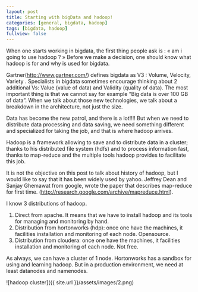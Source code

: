```yaml
---
layout: post
title: Starting with bigData and hadoop!
categories: [general, bigdata, hadoop]
tags: [bigdata, hadoop]
fullview: false
---
```

When one starts working in bigdata, the first thing people ask is : « am i going to use hadoop ? »
Before we make a decision, one should know what hadoop is for and why is used for bigdata.

Gartner(http://www.gartner.com/) defines bigdata as V3 : Volume, Velocity, Variety . 
Specialists in bigdata sometimes encourage thinking about 2 additional Vs: Value (value of data) and Validity (quality of data).  The most important thing is that we cannot say for example “Big data is over 100 GB of data”. When we talk about those new technologies, we talk about a breakdown in the architecture, not just the size.

Data has become the new patrol, and there is a lot!!!!
But when we need to distribute data processing and data saving, we need something different and specialized for taking the job, and that is where hadoop arrives. 

Hadoop is a framework allowing to save and to distribute data in a cluster; thanks to his distributed file system (hdfs) and to process information fast, thanks to map-reduce and the multiple tools hadoop provides to facilitate this job. 

It is not the objective on this post to talk about history of hadoop, but I would like to say that it has been widely used by yahoo. Jeffrey Dean and Sanjay Ghemawat  from google, wrote the paper  that describes map-reduce for first time. (http://research.google.com/archive/mapreduce.html).

I know 3 distributions of hadoop.
1.	Direct from apache. It means that we have to install hadoop and its tools for managing and monitoring by hand.
2.	Distribution from hortonworks (hdp): once one have the machines, it facilities installation and monitoring of each node. Opensource.
3.	Distribution from cloudera: once one have the machines, it facilities installation and monitoring of each node. Not free.

As always, we can have a cluster of 1 node. Hortonworks has a sandbox for using and learning hadoop. But in a production environment, we need at least datanodes and namenodes.

![hadoop cluster]({{ site.url }}/assets/images/2.png)
